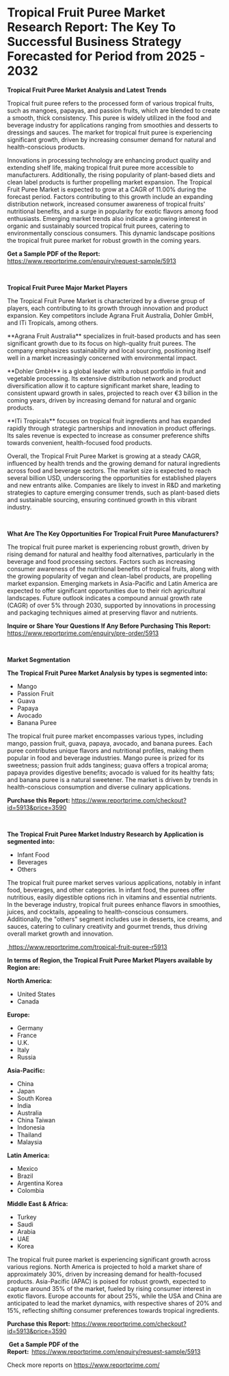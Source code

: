 <p><h1>Tropical Fruit Puree Market Research Report: The Key To Successful Business Strategy Forecasted for Period from 2025 - 2032</h1></p><p><strong>Tropical Fruit Puree Market Analysis and Latest Trends</strong></p>
<p><p>Tropical fruit puree refers to the processed form of various tropical fruits, such as mangoes, papayas, and passion fruits, which are blended to create a smooth, thick consistency. This puree is widely utilized in the food and beverage industry for applications ranging from smoothies and desserts to dressings and sauces. The market for tropical fruit puree is experiencing significant growth, driven by increasing consumer demand for natural and health-conscious products. </p><p>Innovations in processing technology are enhancing product quality and extending shelf life, making tropical fruit puree more accessible to manufacturers. Additionally, the rising popularity of plant-based diets and clean label products is further propelling market expansion. The Tropical Fruit Puree Market is expected to grow at a CAGR of 11.00% during the forecast period. Factors contributing to this growth include an expanding distribution network, increased consumer awareness of tropical fruits' nutritional benefits, and a surge in popularity for exotic flavors among food enthusiasts. Emerging market trends also indicate a growing interest in organic and sustainably sourced tropical fruit purees, catering to environmentally conscious consumers. This dynamic landscape positions the tropical fruit puree market for robust growth in the coming years.</p></p>
<p><strong>Get a Sample PDF of the Report:&nbsp;</strong> <a href="https://www.reportprime.com/enquiry/request-sample/5913?utm_campaign=3043&utm_medium=2&utm_source=Github&utm_content=ia&utm_term=19032025&utm_id=tropical-fruit-puree">https://www.reportprime.com/enquiry/request-sample/5913</a></p>
<p>&nbsp;</p>
<p><strong>Tropical Fruit Puree Major Market Players</strong></p>
<p><p>The Tropical Fruit Puree Market is characterized by a diverse group of players, each contributing to its growth through innovation and product expansion. Key competitors include Agrana Fruit Australia, Dohler GmbH, and ITi Tropicals, among others. </p><p>**Agrana Fruit Australia** specializes in fruit-based products and has seen significant growth due to its focus on high-quality fruit purees. The company emphasizes sustainability and local sourcing, positioning itself well in a market increasingly concerned with environmental impact.</p><p>**Dohler GmbH** is a global leader with a robust portfolio in fruit and vegetable processing. Its extensive distribution network and product diversification allow it to capture significant market share, leading to consistent upward growth in sales, projected to reach over €3 billion in the coming years, driven by increasing demand for natural and organic products.</p><p>**ITi Tropicals** focuses on tropical fruit ingredients and has expanded rapidly through strategic partnerships and innovation in product offerings. Its sales revenue is expected to increase as consumer preference shifts towards convenient, health-focused food products.</p><p>Overall, the Tropical Fruit Puree Market is growing at a steady CAGR, influenced by health trends and the growing demand for natural ingredients across food and beverage sectors. The market size is expected to reach several billion USD, underscoring the opportunities for established players and new entrants alike. Companies are likely to invest in R&D and marketing strategies to capture emerging consumer trends, such as plant-based diets and sustainable sourcing, ensuring continued growth in this vibrant industry.</p></p>
<p>&nbsp;</p>
<p><strong>What Are The Key Opportunities For Tropical Fruit Puree Manufacturers?</strong></p>
<p><p>The tropical fruit puree market is experiencing robust growth, driven by rising demand for natural and healthy food alternatives, particularly in the beverage and food processing sectors. Factors such as increasing consumer awareness of the nutritional benefits of tropical fruits, along with the growing popularity of vegan and clean-label products, are propelling market expansion. Emerging markets in Asia-Pacific and Latin America are expected to offer significant opportunities due to their rich agricultural landscapes. Future outlook indicates a compound annual growth rate (CAGR) of over 5% through 2030, supported by innovations in processing and packaging techniques aimed at preserving flavor and nutrients.</p></p>
<p><strong>Inquire or Share Your Questions If Any Before Purchasing This Report:</strong> <a href="https://www.reportprime.com/enquiry/pre-order/5913?utm_campaign=3043&utm_medium=2&utm_source=Github&utm_content=ia&utm_term=19032025&utm_id=tropical-fruit-puree">https://www.reportprime.com/enquiry/pre-order/5913</a></p>
<p>&nbsp;</p>
<p><strong>Market Segmentation</strong></p>
<p><strong>The Tropical Fruit Puree Market Analysis by types is segmented into:</strong></p>
<p><ul><li>Mango</li><li>Passion Fruit</li><li>Guava</li><li>Papaya</li><li>Avocado</li><li>Banana Puree</li></ul></p>
<p><p>The tropical fruit puree market encompasses various types, including mango, passion fruit, guava, papaya, avocado, and banana purees. Each puree contributes unique flavors and nutritional profiles, making them popular in food and beverage industries. Mango puree is prized for its sweetness; passion fruit adds tanginess; guava offers a tropical aroma; papaya provides digestive benefits; avocado is valued for its healthy fats; and banana puree is a natural sweetener. The market is driven by trends in health-conscious consumption and diverse culinary applications.</p></p>
<p><strong>Purchase this Report:&nbsp;</strong><a href="https://www.reportprime.com/checkout?id=5913&price=3590&utm_campaign=3043&utm_medium=2&utm_source=Github&utm_content=ia&utm_term=19032025&utm_id=tropical-fruit-puree">https://www.reportprime.com/checkout?id=5913&price=3590</a></p>
<p>&nbsp;</p>
<p><strong>The Tropical Fruit Puree Market Industry Research by Application is segmented into:</strong></p>
<p><ul><li>Infant Food</li><li>Beverages</li><li>Others</li></ul></p>
<p><p>The tropical fruit puree market serves various applications, notably in infant food, beverages, and other categories. In infant food, the purees offer nutritious, easily digestible options rich in vitamins and essential nutrients. In the beverage industry, tropical fruit purees enhance flavors in smoothies, juices, and cocktails, appealing to health-conscious consumers. Additionally, the "others" segment includes use in desserts, ice creams, and sauces, catering to culinary creativity and gourmet trends, thus driving overall market growth and innovation.</p></p>
<p><a href="https://www.reportprime.com/tropical-fruit-puree-r5913?utm_campaign=3043&utm_medium=2&utm_source=Github&utm_content=ia&utm_term=19032025&utm_id=tropical-fruit-puree">&nbsp;https://www.reportprime.com/tropical-fruit-puree-r5913</a></p>
<p><strong>In terms of Region, the Tropical Fruit Puree Market Players available by Region are:</strong></p>
<p>
    <p> <strong> North America: </strong>
        <ul>
            <li>United States</li>
            <li>Canada</li>
        </ul>
        </p> 
    <p> <strong> Europe: </strong>
        <ul>
            <li>Germany</li>
            <li>France</li>
            <li>U.K.</li>
            <li>Italy</li>
            <li>Russia</li>
        </ul>
        </p> 
    <p> <strong> Asia-Pacific: </strong>
        <ul>
            <li>China</li>
            <li>Japan</li>
            <li>South Korea</li>
            <li>India</li>
            <li>Australia</li>
            <li>China Taiwan</li>
            <li>Indonesia</li>
            <li>Thailand</li>
            <li>Malaysia</li>
        </ul>
        </p> 
    <p> <strong> Latin America: </strong>
        <ul>
            <li>Mexico</li>
            <li>Brazil</li>
            <li>Argentina Korea</li>
            <li>Colombia</li>
        </ul>
        </p> 
    <p> <strong> Middle East & Africa: </strong>
        <ul>
            <li>Turkey</li>
            <li>Saudi</li>
            <li>Arabia</li>
            <li>UAE</li>
            <li>Korea</li>
        </ul>
    </p>
    </p>
<p><p>The tropical fruit puree market is experiencing significant growth across various regions. North America is projected to hold a market share of approximately 30%, driven by increasing demand for health-focused products. Asia-Pacific (APAC) is poised for robust growth, expected to capture around 35% of the market, fueled by rising consumer interest in exotic flavors. Europe accounts for about 25%, while the USA and China are anticipated to lead the market dynamics, with respective shares of 20% and 15%, reflecting shifting consumer preferences towards tropical ingredients.</p></p>
<p><strong>Purchase this Report: </strong><a href="https://www.reportprime.com/checkout?id=5913&price=3590&utm_campaign=3043&utm_medium=2&utm_source=Github&utm_content=ia&utm_term=19032025&utm_id=tropical-fruit-puree">https://www.reportprime.com/checkout?id=5913&price=3590</a></p>
<p>&nbsp;<strong>Get a Sample PDF of the Report:&nbsp;&nbsp;</strong><a href="https://www.reportprime.com/enquiry/request-sample/5913?utm_campaign=3043&utm_medium=2&utm_source=Github&utm_content=ia&utm_term=19032025&utm_id=tropical-fruit-puree">https://www.reportprime.com/enquiry/request-sample/5913</a></p>
<p><strong></strong></p>
<p>Check more reports on <a href="https://www.reportprime.com/?utm_campaign=3043&utm_medium=2&utm_source=Github&utm_content=ia&utm_term=19032025&utm_id=tropical-fruit-puree">https://www.reportprime.com/</a></p>